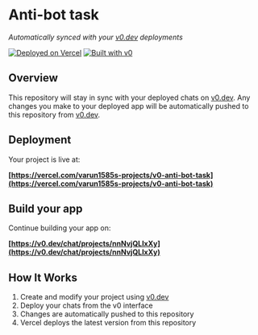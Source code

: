 # Anti-bot task

*Automatically synced with your [v0.dev](https://v0.dev) deployments*

[![Deployed on Vercel](https://img.shields.io/badge/Deployed%20on-Vercel-black?style=for-the-badge&logo=vercel)](https://vercel.com/varun1585s-projects/v0-anti-bot-task)
[![Built with v0](https://img.shields.io/badge/Built%20with-v0.dev-black?style=for-the-badge)](https://v0.dev/chat/projects/nnNvjQLIxXy)

## Overview

This repository will stay in sync with your deployed chats on [v0.dev](https://v0.dev).
Any changes you make to your deployed app will be automatically pushed to this repository from [v0.dev](https://v0.dev).

## Deployment

Your project is live at:

**[https://vercel.com/varun1585s-projects/v0-anti-bot-task](https://vercel.com/varun1585s-projects/v0-anti-bot-task)**

## Build your app

Continue building your app on:

**[https://v0.dev/chat/projects/nnNvjQLIxXy](https://v0.dev/chat/projects/nnNvjQLIxXy)**

## How It Works

1. Create and modify your project using [v0.dev](https://v0.dev)
2. Deploy your chats from the v0 interface
3. Changes are automatically pushed to this repository
4. Vercel deploys the latest version from this repository